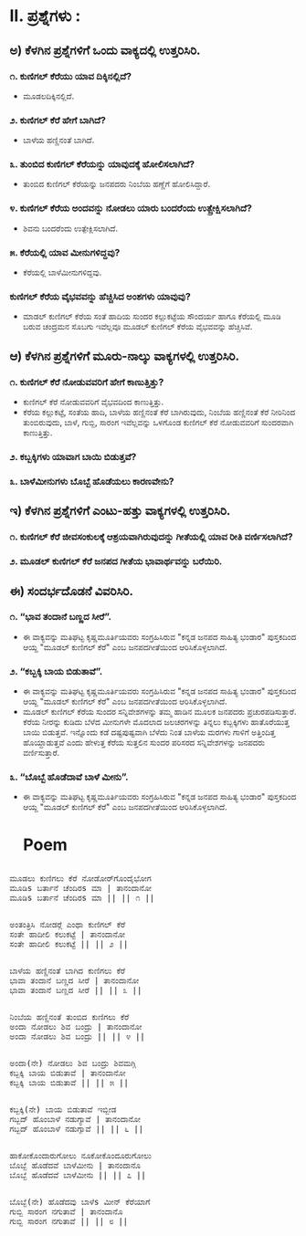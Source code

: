# II. ಪ್ರಶ್ನೆಗಳು :

## ಅ) ಕೆಳಗಿನ ಪ್ರಶ್ನೆಗಳಿಗೆ ಒಂದು ವಾಕ್ಯದಲ್ಲಿ ಉತ್ತರಿಸಿರಿ.
### ೧. ಕುಣಿಗಲ್ ಕೆರೆಯು ಯಾವ ದಿಕ್ಕಿನಲ್ಲಿದೆ?
* ಮೂಡಲದಿಕ್ಕಿನಲ್ಲಿದೆ.

### ೨. ಕುಣಿಗಲ್ ಕೆರೆ ಹೇಗೆ ಬಾಗಿದೆ?
* ಬಾಳೆಯ ಹಣ್ಣಿನಂತೆ ಬಾಗಿದೆ.

### ೩. ತುಂಬಿದ ಕುಣಿಗಲ್ ಕೆರೆಯನ್ನು ಯಾವುದಕ್ಕೆ ಹೋಲಿಸಲಾಗಿದೆ?
* ತುಂಬಿದ ಕುಣಿಗಲ್‌ ಕೆರೆಯನ್ನು ಜನಪದರು ನಿಂಬೆಯ ಹಣ್ಣೆಗೆ ಹೋಲಿಸಿದ್ದಾರೆ.

### ೪. ಕುಣಿಗಲ್ ಕೆರೆಯ ಅಂದವನ್ನು ನೋಡಲು ಯಾರು ಬಂದರೆಂದು ಉತ್ಪ್ರೇಕ್ಷಿಸಲಾಗಿದೆ?
* ಶಿವನು ಬಂದರೆಂದು ಉತ್ಪೇಕ್ಲಿಸಲಾಗಿದೆ.

### ೫. ಕೆರೆಯಲ್ಲಿ ಯಾವ ಮೀನುಗಳಿದ್ದವು?
* ಕೆರೆಯಲ್ಲಿ ಬಾಳೆಮೀನುಗಳಿದ್ದವು.

### ಕುಣಿಗಲ್‌ ಕೆರೆಯ ವೈಭವವನ್ನು ಹೆಚ್ಚಿಸಿದ ಅಂಶಗಳು ಯಾವುವು?
* ಮಾಡಲ್‌ ಕುಣಿಗಲ್‌ ಕೆರೆಯ ಸಂತೆ ಹಾದಿಯ ಸುಂದರ ಕಲ್ಲುಕಟ್ಟೆಯ ಸೌಂದರ್ಯ ಹಾಗೂ ಕೆರೆಯಲ್ಲಿ ಮೂಡಿ ಬರುವ ಚಂದ್ರಮನ ಸೊಬಗು ಇವೆಲ್ಲವೂ ಮೂಡಲ್‌ ಕುಣಿಗಲ್‌ ಕೆರೆಯ ವೈಭವವನ್ನು ಹೆಚ್ಚಿಸಿವೆ.

## ಆ) ಕೆಳಗಿನ ಪ್ರಶ್ನೆಗಳಿಗೆ ಮೂರು-ನಾಲ್ಕು ವಾಕ್ಯಗಳಲ್ಲಿ ಉತ್ತರಿಸಿರಿ.
### ೧. ಕುಣಿಗಲ್ ಕೆರೆ ನೋಡುವವರಿಗೆ ಹೇಗೆ ಕಾಣುತ್ತಿತ್ತು?
* ಕುಣಿಗಲ್‌ ಕೆರೆ ನೋಡುವವರಿಗೆ ವೈಭವದಿಂದ ಕಾಣುತ್ತಿತ್ತು.
* ಕೆರೆಯ ಕಲ್ಲುಕಟ್ಟೆ, ಸಂತೆಯ ಹಾದಿ, ಬಾಳೆಯ ಹಣ್ಣಿನಂತೆ ಕೆರೆ ಬಾಗಿರುವುದು, ನಿಂಬೆಯ ಹಣ್ಣಿನಂತೆ ಕೆರೆ ನೀರಿನಿಂದ ತುಂಬಿರುವುದು, ಬಾಳೆ, ಗುಬ್ಬಿ, ಸಾರಂಗ ಇವೆಲ್ಲವನ್ನು ಒಳಗೊಂಡ ಕುಣಿಗಲ್‌ ಕೆರೆ ನೋಡುವವರಿಗೆ ಸುಂದರವಾಗಿ ಕಾಣುತ್ತಿತ್ತು.

### ೨. ಕಬ್ಬಕ್ಕಿಗಳು ಯಾವಾಗ ಬಾಯಿ ಬಿಡುತ್ತವೆ?
### ೩. ಬಾಳೆಮೀನುಗಳು ಬೊಬ್ಬೆ ಹೊಡೆಯಲು ಕಾರಣವೇನು?

## ಇ) ಕೆಳಗಿನ ಪ್ರಶ್ನೆಗಳಿಗೆ ಎಂಟು-ಹತ್ತು ವಾಕ್ಯಗಳಲ್ಲಿ ಉತ್ತರಿಸಿರಿ.
### ೧. ಕುಣಿಗಲ್ ಕೆರೆ ಜೀವಸಂಕುಲಕ್ಕೆ ಆಶ್ರಯವಾಗಿರುವುದನ್ನು ಗೀತೆಯಲ್ಲಿ ಯಾವ ರೀತಿ ವರ್ಣಿಸಲಾಗಿದೆ?
### ೨. ಮೂಡಲ್ ಕುಣಿಗಲ್ ಕೆರೆ ಜನಪದ ಗೀತೆಯ ಭಾವಾರ್ಥವನ್ನು ಬರೆಯಿರಿ.

## ಈ) ಸಂದರ್ಭದೊಡನೆ ವಿವರಿಸಿರಿ.
### ೧. “ಭಾವ ತಂದಾನೆ ಬಣ್ಣದ ಸೀರೆ”.
* ಈ ವಾಕ್ಯವನ್ನು ಮತಿಘಟ್ಟ ಕೃಷ್ಣಮೂರ್ತಿಯವರು ಸಂಗ್ರಹಿಸಿರುವ "ಕನ್ನಡ ಜನಪದ ಸಾಹಿತ್ಯ ಭಂಡಾರ" ಪುಸ್ತಕದಿಂದ ಆಯ್ದ "ಮೂಡಲ್ ಕುಣಿಗಲ್‌ ಕೆರೆ" ಎಂಬ ಜನಪದಗೀತೆಯಿಂದ ಆರಿಸಿಕೊಳ್ಳಲಾಗಿದೆ.

### ೨. “ಕಬ್ಬಕ್ಕಿ ಬಾಯ ಬಿಡುತಾವೆ”.
* ಈ ವಾಕ್ಯವನ್ನು ಮತಿಘಟ್ಟ ಕೃಷ್ಣಮೂರ್ತಿಯವರು ಸಂಗ್ರಹಿಸಿರುವ "ಕನ್ನಡ ಜನಪದ ಸಾಹಿತ್ಯ ಭಂಡಾರ" ಪುಸ್ತಕದಿಂದ ಆಯ್ದ "ಮೂಡಲ್ ಕುಣಿಗಲ್‌ ಕೆರೆ" ಎಂಬ ಜನಪದಗೀತೆಯಿಂದ ಆರಿಸಿಕೊಳ್ಳಲಾಗಿದೆ.
* ಮೂಡಲ್‌ ಕುಣಿಗಲ್‌ ಕೆರೆಯ ಸುಂದರ ಸನ್ನಿವೇಶಗಳನ್ನು ತಮ್ಮ ಹಾಡಿನ ಮೂಲಕ ಜನಪದರು ಪ್ರಚುರಪಡಿಸುತ್ತಾರೆ. ಕೆರೆಯ ನೀರನ್ನು ಕುಡಿದು ಬೆಳೆದ ಮೀನುಗಳೇ ಮೊದಲಾದ ಜಲಚರಗಳನ್ನು ತಿನ್ನಲು ಕಬ್ಬಕ್ಕಿಗಳು ಹಾತೊರೆಯುತ್ತ ಬಾಯಿ ಬಿಡುತ್ತವೆ. ಇನ್ನೊಂದು ಕಡೆ ದಷ್ಟಪುಷ್ಟವಾಗಿ ಬೆಳೆದು ನಿಂತ ಬಾಳೆಯ ಮರಗಳು ಗಾಳಿಗೆ ಅತ್ತಿಂದಿತ್ತ ಹೊಯ್ದಾಡುತ್ತವೆ ಎಂದು ಹೇಳುತ್ತ ಕೆರೆಯ ಸುತ್ತಲಿನ ಸುಂದರ ಪರಿಸರದ ಸನ್ನಿವೇಶಗಳನ್ನು ಜನಪದರು ವರ್ಣಿಸುತ್ತಾರೆ.

### ೩. “ಬೊಬ್ಬೆ ಹೊಡೆದಾವೆ ಬಾಳೆ ಮೀನು”.
* ಈ ವಾಕ್ಯವನ್ನು ಮತಿಘಟ್ಟ ಕೃಷ್ಣಮೂರ್ತಿಯವರು ಸಂಗ್ರಹಿಸಿರುವ "ಕನ್ನಡ ಜನಪದ ಸಾಹಿತ್ಯ ಭಂಡಾರ" ಪುಸ್ತಕದಿಂದ ಆಯ್ದ "ಮೂಡಲ್ ಕುಣಿಗಲ್‌ ಕೆರೆ" ಎಂಬ ಜನಪದಗೀತೆಯಿಂದ ಆರಿಸಿಕೊಳ್ಳಲಾಗಿದೆ.

  # Poem
<pre> 
ಮೂಡಲು ಕುಣಿಗಲು ಕೆರೆ ನೋಡೋರ್‌ಗೊಂದೈಭೋಗ
ಮೂಡಿs ಬರ್ತಾನೆ ಚೆಂದಿರs ಮಾ | ತಾನಂದಾನೋ
ಮೂಡಿs ಬರ್ತಾನೆ ಚೆಂದಿರs ಮಾ || || ೧ ||
</pre> 
<pre> 
ಅಂತಂತ್ರಿಸಿ ನೋಡರ‍್ಗೆ ಎಂಥಾ ಕುಣಿಗಲ್ ಕೆರೆ
ಸಂತೇ ಹಾದೀಲಿ ಕಲುಕಟ್ಟೆ | ತಾನಂದಾನೋ
ಸಂತೇ ಹಾದೀಲಿ ಕಲುಕಟ್ಟೆ || || ೨ ||
</pre> 
<pre> 
ಬಾಳೆಯ ಹಣ್ಣಿನಂತೆ ಬಾಗಿದ ಕುಣಿಗಲು ಕೆರೆ
ಭಾವಾ ತಂದಾನೆ ಬಣ್ಣದ ಸೀರೆ | ತಾನಂದಾನೋ
ಭಾವಾ ತಂದಾನೆ ಬಣ್ಣದ ಸೀರೆ || || ೩ ||
</pre> 
<pre> 
ನಿಂಬೆಯ ಹಣ್ಣಿನಂತೆ ತುಂಬಿದ ಕುಣಿಗಲು ಕೆರೆ
ಅಂದಾ ನೋಡಲು ಶಿವ ಬಂದ್ರು | ತಾನಂದಾನೋ
ಅಂದಾ ನೋಡಲು ಶಿವ ಬಂದ್ರು || || ೪ ||
</pre> 
<pre> 
ಅಂದಾ(ನೇ) ನೋಡಲು ಶಿವ ಬಂದ್ರು ಶಿವಮಗ್ಗಿ
ಕಬ್ಬಕ್ಕಿ ಬಾಯ ಬಿಡುತಾವೆ | ತಾನಂದಾನೋ
ಕಬ್ಬಕ್ಕಿ ಬಾಯ ಬಿಡುತಾವೆ || || ೫ ||
</pre> 
<pre> 
ಕಬ್ಬಕ್ಕಿ(ನೇ) ಬಾಯ ಬಿಡುತಾವೆ ಇಬ್ಬೀಡ
ಗಬ್ಬದ್ ಹೊಂಬಾಳೆ ನಡುಗ್ಯಾವೆ | ತಾನಂದಾನೋ
ಗಬ್ಬದ್ ಹೊಂಬಾಳೆ ನಡುಗ್ಯಾವೆ || || ೬ ||
</pre> 
<pre> 
ಹಾಕೋಕೊಂದಾರುಗೋಲು ನೂಕೋಕೊಂದೂರುಗೋಲು
ಬೊಬ್ಬೆ ಹೊಡೆದವೆ ಬಾಳೆಮೀನು | ತಾನಂದಾನೊ
ಬೊಬ್ಬೆ ಹೊಡೆದವೆ ಬಾಳೆಮೀನು || || ೭ ||
</pre> 
<pre> 
ಬೊಬ್ಬೆ(ನೇ) ಹೊಡೆದವು ಬಾಳೆs ಮೀನ್ ಕೆರೆಯಾಗೆ
ಗುಬ್ಬಿ ಸಾರಂಗ ನಗುತಾವೆ | ತಾನಂದಾನೊ
ಗುಬ್ಬಿ ಸಾರಂಗ ನಗುತಾವೆ || || ೮ ||
</pre> 

